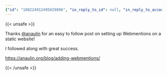 ```yaml
---
{"id": "108224912495829896", "in_reply_to_id": null, "in_reply_to_account_id": null, "sensitive": false, "spoiler_text": "", "visibility": "public", "language": "en", "replies_count": 0, "reblogs_count": 0, "favourites_count": 3, "edited_at": null, "reblog": null, "application": null, "account": {"id": "108219415927856966", "username": "brozek", "acct": "brozek", "display_name": "Brandon Rozek", "url": "https://fosstodon.org/@brozek", "avatar": "https://cdn.fosstodon.org/accounts/avatars/108/219/415/927/856/966/original/bae9f46f23936e79.jpg", "avatar_static": "https://cdn.fosstodon.org/accounts/avatars/108/219/415/927/856/966/original/bae9f46f23936e79.jpg", "header": "https://fosstodon.org/headers/original/missing.png", "header_static": "https://fosstodon.org/headers/original/missing.png", "noindex": true, "roles": []}, "media_attachments": [], "mentions": [{"id": "34013", "username": "anaulin", "url": "https://social.coop/@anaulin", "acct": "anaulin@social.coop"}], "tags": [], "emojis": [], "card": {"url": "https://anaulin.org/blog/adding-webmentions/", "title": "Adding Webmentions to My Static Hugo Site \u00b7 Ana Ulin", "description": "As another step in bringing indieweb ideas into my site, I have added support for webmentions. If you want to mention a post on this site, you can send me a webmention via this endpoint.\nA webmention is a kind of linkback. It is similar to pingbacks or trackbacks, but with a more modern sensibility that wants to extend @-mentions out of silos and to the open web.\nThe idea is straightforward: any URL (the source of the mention) should be able to mention any other URL (the target of the mention).", "type": "link", "author_name": "", "author_url": "", "provider_name": "", "provider_url": "", "html": "", "width": 0, "height": 0, "image": null, "embed_url": "", "blurhash": null}, "poll": null, "syndication": "https://fosstodon.org/@brozek/108224912495829896", "date": "2022-05-01T04:58:31.085Z"}
---
```

{{< unsafe >}}
<p>Thanks <span class="h-card"><a href="https://social.coop/@anaulin" class="u-url mention">@<span>anaulin</span></a></span> for an easy to follow post on setting up Webmentions on a static website!</p><p>I followed along with great success.</p><p><a href="https://anaulin.org/blog/adding-webmentions/" target="_blank" rel="nofollow noopener noreferrer"><span class="invisible">https://</span><span class="ellipsis">anaulin.org/blog/adding-webmen</span><span class="invisible">tions/</span></a></p>
{{< /unsafe >}}
